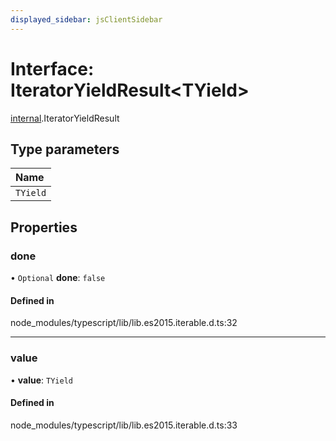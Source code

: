 ```yaml
---
displayed_sidebar: jsClientSidebar
---
```


# Interface: IteratorYieldResult<TYield\>

[internal](../modules/internal.md).IteratorYieldResult

## Type parameters

| Name |
| :------ |
| `TYield` |

## Properties

### done

• `Optional` **done**: ``false``

#### Defined in

node_modules/typescript/lib/lib.es2015.iterable.d.ts:32

___

### value

• **value**: `TYield`

#### Defined in

node_modules/typescript/lib/lib.es2015.iterable.d.ts:33
